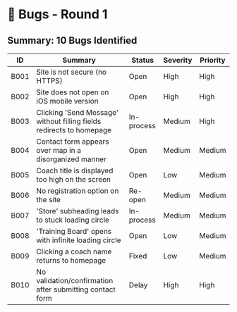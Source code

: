 # 🐞 Bugs - Round 1

## Summary: 10 Bugs Identified

| ID   | Summary                                                                 | Status       | Severity | Priority |
|------|-------------------------------------------------------------------------|--------------|----------|----------|
| B001 | Site is not secure (no HTTPS)                                          | Open         | High     | High     |
| B002 | Site does not open on iOS mobile version                               | Open         | High     | High     |
| B003 | Clicking 'Send Message' without filling fields redirects to homepage   | In-process   | Medium   | High     |
| B004 | Contact form appears over map in a disorganized manner                 | Open         | Medium   | Medium   |
| B005 | Coach title is displayed too high on the screen                        | Open         | Low      | Medium   |
| B006 | No registration option on the site                                     | Re-open      | Medium   | Medium   |
| B007 | 'Store' subheading leads to stuck loading circle                       | In-process   | Medium   | Medium   |
| B008 | 'Training Board' opens with infinite loading circle                    | Open         | Low      | Medium   |
| B009 | Clicking a coach name returns to homepage                              | Fixed        | Low      | Medium   |
| B010 | No validation/confirmation after submitting contact form               | Delay        | High     | High     |
